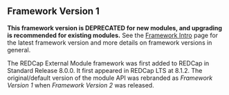 ## Framework Version 1

**This framework version is DEPRECATED for new modules, and upgrading is recommended for existing modules.**  See the [Framework Intro](README.md) page for the latest framework version and more details on framework versions in general.

The REDCap External Module framework was first added to REDCap in Standard Release 8.0.0. It first appeared in REDCap LTS at 8.1.2. The original/default version of the module API was rebranded as _Framework Version 1_ when _Framework Version 2_ was released.
